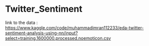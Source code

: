 # Twitter_Sentiment

link to the data : https://www.kaggle.com/code/muhammadimran112233/eda-twitter-sentiment-analysis-using-nn/input?select=training.1600000.processed.noemoticon.csv
